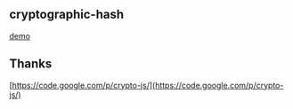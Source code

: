 ## cryptographic-hash

[demo](https://hanaarena.github.io/cryptographic-hash/)

## Thanks

[https://code.google.com/p/crypto-js/](https://code.google.com/p/crypto-js/)